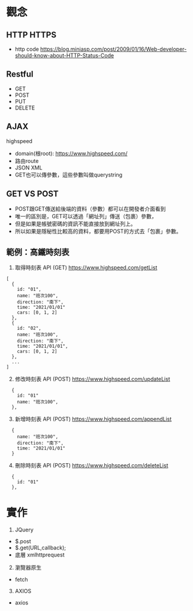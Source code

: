 
# 觀念

## HTTP HTTPS
- http code https://blog.miniasp.com/post/2009/01/16/Web-developer-should-know-about-HTTP-Status-Code

## Restful
- GET
- POST
- PUT
- DELETE

## AJAX 
highspeed

- domain(根root): https://www.highspeed.com/
- 路由route
- JSON XML
- GET也可以傳參數，這些參數叫做querystring

## GET VS POST
- POST跟GET傳送給後端的資料（參數）都可以在開發者介面看到
- 唯一的區別是，GET可以透過「網址列」傳送（包裹）參數，
- 但是如果是帳號密碼的資訊不能直接放到網址列上。
- 所以如果是隱秘性比較高的資料，都要用POST的方式去「包裹」參數。

## 範例：高鐵時刻表

1. 取得時刻表 API (GET) https://www.highspeed.com/getList
```
[
  {
    id: "01",
    name: "班次100",
    direction: "南下",
    time: "2021/01/01"
    cars: [0, 1, 2]
  },
  {
    id: "02",
    name: "班次100",
    direction: "南下",
    time: "2021/01/01",
    cars: [0, 1, 2]
  },
  ...
]
```

2. 修改時刻表 API (POST) https://www.highspeed.com/updateList
```
  {
    id: "01"
    name: "班次100",
  },
```

3. 新增時刻表 API (POST) https://www.highspeed.com/appendList
```
  {
    name: "班次100",
    direction: "南下",
    time: "2021/01/01"
  }
```

4. 刪除時刻表 API (POST) https://www.highspeed.com/deleteList
```
  {
    id: "01"
  },
```

# 實作

1.  JQuery
- $.post
- $.get(URL,callback);
- 底層 xmlhttprequest

2. 瀏覽器原生
- fetch

3. AXIOS
- axios